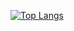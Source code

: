 <!--- [![SuperSpaceEye's GitHub stats](https://github-readme-stats.vercel.app/api?username=SuperSpaceEye&count_private=true&show_icons=true&theme=transparent)](https://github.com/SuperSpaceEye/github-readme-stats) --->

[![Top Langs](https://github-readme-stats.vercel.app/api/top-langs/?username=SuperSpaceEye&layout=compact&langs_count=6)](https://github.com/superspaceeye/github-readme-stats)

